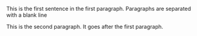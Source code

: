 This is the first sentence in the first paragraph. Paragraphs are separated with a blank line 

This is the second paragraph. It goes after the first paragraph. 